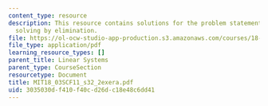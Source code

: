 ```yaml
---
content_type: resource
description: This resource contains solutions for the problem statements related to
  solving by elimination.
file: https://ol-ocw-studio-app-production.s3.amazonaws.com/courses/18-03sc-differential-equations-fall-2011/3035030df410f40cd26dc18e48c6dd41_MIT18_03SCF11_s32_2exera.pdf
file_type: application/pdf
learning_resource_types: []
parent_title: Linear Systems
parent_type: CourseSection
resourcetype: Document
title: MIT18_03SCF11_s32_2exera.pdf
uid: 3035030d-f410-f40c-d26d-c18e48c6dd41
---
```

